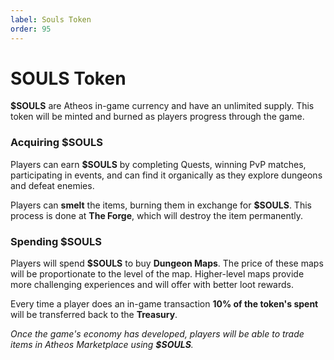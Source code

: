 ```yaml
---
label: Souls Token
order: 95
---
```


# SOULS Token
**$SOULS** are Atheos in-game currency and have an unlimited supply. This token will be minted and burned as players progress through the game.  

### **Acquiring $SOULS**  
Players can earn **$SOULS** by completing Quests, winning PvP matches, participating in events, and can find it organically as they explore dungeons and defeat enemies. 

Players can **smelt** the items, burning them in exchange for **$SOULS**.  This process is done at **The Forge**, which will destroy the item permanently. 

### **Spending $SOULS**   
Players will spend **$SOULS** to buy **Dungeon Maps**. The price of these maps will be proportionate to the level of the map. Higher-level maps provide more challenging experiences and will offer with better loot rewards. 

Every time a player does an in-game transaction **10% of the token's spent** will be transferred back to the **Treasury**.

*Once the game's economy has developed, players will be able to trade items in Atheos Marketplace using **$SOULS**.*
